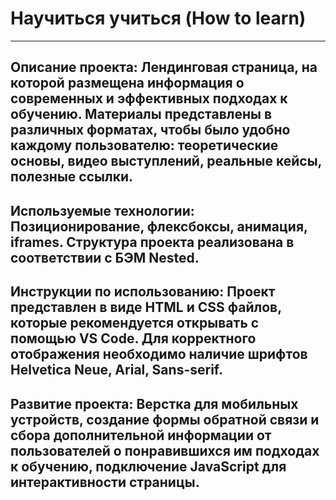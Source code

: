 # **Научиться учиться (How to learn)**
------

## **Описание проекта:** Лендинговая страница, на которой размещена информация о современных и эффективных подходах к обучению. Материалы представлены в различных форматах, чтобы было удобно каждому пользователю: теоретические основы, видео выступлений, реальные кейсы, полезные ссылки.  
## **Используемые технологии:** Позиционирование, флексбоксы, анимация, iframes. Структура проекта реализована в соответствии с БЭМ Nested.
## **Инструкции по использованию:** Проект представлен в виде HTML и CSS файлов, которые рекомендуется открывать с помощью VS Code. Для корректного отображения необходимо наличие шрифтов Helvetica Neue, Arial, Sans-serif.
## **Развитие проекта:** Верстка для мобильных устройств, создание формы обратной связи и сбора дополнительной информации от пользователей о понравившихся им подходах к обучению, подключение JavaScript для интерактивности страницы.  